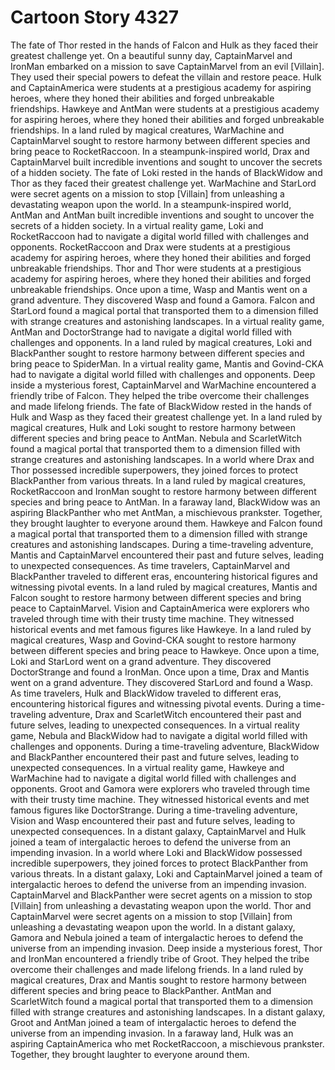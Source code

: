 # Cartoon Story 4327

The fate of Thor rested in the hands of Falcon and Hulk as they faced their greatest challenge yet.
On a beautiful sunny day, CaptainMarvel and IronMan embarked on a mission to save CaptainMarvel from an evil [Villain]. They used their special powers to defeat the villain and restore peace.
Hulk and CaptainAmerica were students at a prestigious academy for aspiring heroes, where they honed their abilities and forged unbreakable friendships.
Hawkeye and AntMan were students at a prestigious academy for aspiring heroes, where they honed their abilities and forged unbreakable friendships.
In a land ruled by magical creatures, WarMachine and CaptainMarvel sought to restore harmony between different species and bring peace to RocketRaccoon.
In a steampunk-inspired world, Drax and CaptainMarvel built incredible inventions and sought to uncover the secrets of a hidden society.
The fate of Loki rested in the hands of BlackWidow and Thor as they faced their greatest challenge yet.
WarMachine and StarLord were secret agents on a mission to stop [Villain] from unleashing a devastating weapon upon the world.
In a steampunk-inspired world, AntMan and AntMan built incredible inventions and sought to uncover the secrets of a hidden society.
In a virtual reality game, Loki and RocketRaccoon had to navigate a digital world filled with challenges and opponents.
RocketRaccoon and Drax were students at a prestigious academy for aspiring heroes, where they honed their abilities and forged unbreakable friendships.
Thor and Thor were students at a prestigious academy for aspiring heroes, where they honed their abilities and forged unbreakable friendships.
Once upon a time, Wasp and Mantis went on a grand adventure. They discovered Wasp and found a Gamora.
Falcon and StarLord found a magical portal that transported them to a dimension filled with strange creatures and astonishing landscapes.
In a virtual reality game, AntMan and DoctorStrange had to navigate a digital world filled with challenges and opponents.
In a land ruled by magical creatures, Loki and BlackPanther sought to restore harmony between different species and bring peace to SpiderMan.
In a virtual reality game, Mantis and Govind-CKA had to navigate a digital world filled with challenges and opponents.
Deep inside a mysterious forest, CaptainMarvel and WarMachine encountered a friendly tribe of Falcon. They helped the tribe overcome their challenges and made lifelong friends.
The fate of BlackWidow rested in the hands of Hulk and Wasp as they faced their greatest challenge yet.
In a land ruled by magical creatures, Hulk and Loki sought to restore harmony between different species and bring peace to AntMan.
Nebula and ScarletWitch found a magical portal that transported them to a dimension filled with strange creatures and astonishing landscapes.
In a world where Drax and Thor possessed incredible superpowers, they joined forces to protect BlackPanther from various threats.
In a land ruled by magical creatures, RocketRaccoon and IronMan sought to restore harmony between different species and bring peace to AntMan.
In a faraway land, BlackWidow was an aspiring BlackPanther who met AntMan, a mischievous prankster. Together, they brought laughter to everyone around them.
Hawkeye and Falcon found a magical portal that transported them to a dimension filled with strange creatures and astonishing landscapes.
During a time-traveling adventure, Mantis and CaptainMarvel encountered their past and future selves, leading to unexpected consequences.
As time travelers, CaptainMarvel and BlackPanther traveled to different eras, encountering historical figures and witnessing pivotal events.
In a land ruled by magical creatures, Mantis and Falcon sought to restore harmony between different species and bring peace to CaptainMarvel.
Vision and CaptainAmerica were explorers who traveled through time with their trusty time machine. They witnessed historical events and met famous figures like Hawkeye.
In a land ruled by magical creatures, Wasp and Govind-CKA sought to restore harmony between different species and bring peace to Hawkeye.
Once upon a time, Loki and StarLord went on a grand adventure. They discovered DoctorStrange and found a IronMan.
Once upon a time, Drax and Mantis went on a grand adventure. They discovered StarLord and found a Wasp.
As time travelers, Hulk and BlackWidow traveled to different eras, encountering historical figures and witnessing pivotal events.
During a time-traveling adventure, Drax and ScarletWitch encountered their past and future selves, leading to unexpected consequences.
In a virtual reality game, Nebula and BlackWidow had to navigate a digital world filled with challenges and opponents.
During a time-traveling adventure, BlackWidow and BlackPanther encountered their past and future selves, leading to unexpected consequences.
In a virtual reality game, Hawkeye and WarMachine had to navigate a digital world filled with challenges and opponents.
Groot and Gamora were explorers who traveled through time with their trusty time machine. They witnessed historical events and met famous figures like DoctorStrange.
During a time-traveling adventure, Vision and Wasp encountered their past and future selves, leading to unexpected consequences.
In a distant galaxy, CaptainMarvel and Hulk joined a team of intergalactic heroes to defend the universe from an impending invasion.
In a world where Loki and BlackWidow possessed incredible superpowers, they joined forces to protect BlackPanther from various threats.
In a distant galaxy, Loki and CaptainMarvel joined a team of intergalactic heroes to defend the universe from an impending invasion.
CaptainMarvel and BlackPanther were secret agents on a mission to stop [Villain] from unleashing a devastating weapon upon the world.
Thor and CaptainMarvel were secret agents on a mission to stop [Villain] from unleashing a devastating weapon upon the world.
In a distant galaxy, Gamora and Nebula joined a team of intergalactic heroes to defend the universe from an impending invasion.
Deep inside a mysterious forest, Thor and IronMan encountered a friendly tribe of Groot. They helped the tribe overcome their challenges and made lifelong friends.
In a land ruled by magical creatures, Drax and Mantis sought to restore harmony between different species and bring peace to BlackPanther.
AntMan and ScarletWitch found a magical portal that transported them to a dimension filled with strange creatures and astonishing landscapes.
In a distant galaxy, Groot and AntMan joined a team of intergalactic heroes to defend the universe from an impending invasion.
In a faraway land, Hulk was an aspiring CaptainAmerica who met RocketRaccoon, a mischievous prankster. Together, they brought laughter to everyone around them.